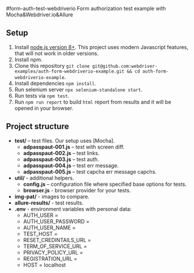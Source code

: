 #form-auth-test-webdriverio
Form authorization test example with Mocha&Webdriver.io&Allure

## Setup

1. Install [node.js version 8+](https://nodejs.org/). This project uses modern Javascript features, that will not work in older versions.
2. Install npm.
3. Clone this repository `git clone git@github.com:webdriver-examples/auth-form-webdriverio-example.git && cd auth-form-webdriverio-example`.
4. Install dependencies `npm install`.
5. Run selenium server `npx selenium-standalone start`.
6. Run tests via `npm test`.
7. Run `npm run report` to build `html` report from results and it will be
opened in your browser.

## Project structure

* **test/** – test files. Our setup uses [Mocha].
    * **adpasspaut-001.js** – test with screen diff.
    * **adpasspaut-002.js** – test links.
    * **adpasspaut-003.js** – test auth.
    * **adpasspaut-004.js** – test err message.
    * **adpasspaut-005.js** – test capcha err message capchs.
* **util/** - additional helpers.
    * **config.js** – configuration file where specified base options for tests.
    * **browser.js** - browser provider for your tests.
* **img-pat/** - images to compare.
* **allure-results/** - test results.
* **.env** - environment variables with personal data:
    * AUTH_USER = 
    * AUTH_USER_PASSWORD = 
    * AUTH_USER_NAME = 
    * TEST_HOST = 
    * RESET_CREDINTAILS_URL = 
    * TERM_OF_SERVICE_URL = 
    * PRIVACY_POLICY_URL = 
    * REGISTRATION_URL = 
    * HOST = localhost
    

